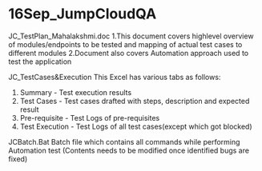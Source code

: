 # 16Sep_JumpCloudQA
JC_TestPlan_Mahalakshmi.doc
1.This document covers highlevel overview of modules/endpoints to be tested and mapping of actual test cases to different modules
2.Document also covers Automation approach used to test the application

JC_TestCases&Execution
This Excel has various tabs as follows:
1. Summary - Test execution results
2. Test Cases - Test cases drafted with steps, description and expected result
3. Pre-requisite - Test Logs of pre-requisites 
4. Test Execution - Test Logs of all test cases(except which got blocked)

JCBatch.Bat
Batch file which contains all commands while performing Automation test
(Contents needs to be modified once identified bugs are fixed)
